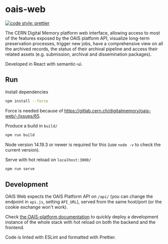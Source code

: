 # oais-web

[![code style: prettier](https://img.shields.io/badge/code_style-prettier-ff69b4.svg?style=flat-square)](https://github.com/prettier/prettier)

The CERN Digital Memory platform web interface, allowing access to most of the features exposed by the OAIS platform API, visualize long-term preservation processes, trigger new jobs, have a comprehensive view on all the archived records, the status of their archival pipeline and access their related assets (e.g. submission, archival and dissemination packages).

Developed in React with semantic-ui.

## Run

Install dependencies

```sh
npm install --force
```

Force is needed because of https://gitlab.cern.ch/digitalmemory/oais-web/-/issues/65.

Produce a build in `build/`

```sh
npm run build
```

Node version 14.19.3 or newer is required for this (use `node -v` to check the current version).

Serve with hot reload on `localhost:3000/`

```sh
npm run serve
```


## Development

OAIS Web expects the OAIS Platform API on `/api/` (you can change the endpoint in `api.js`, setting `API_URL`), served from the same host/port (or the cookie exchange won't work).

Check [the OAIS-platform documentation](https://gitlab.cern.ch/digitalmemory/oais-platform) to quickly deploy a development instance of the whole stack with hot reload on both the backend and the frontend.

Code is linted with ESLint and formatted with Prettier.
